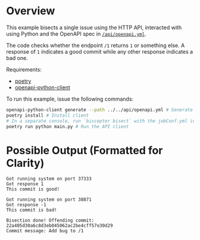 # Overview

This example bisects a single issue using the HTTP API, interacted with using Python and the OpenAPI spec in [`/api/openapi.yml`](../../api/openapi.yml).

The code checks whether the endpoint `/1` returns `1` or something else.
A response of `1` indicates a good commit while any other response indicates a bad one.

Requirements:
- [poetry](https://python-poetry.org)
- [openapi-python-client](https://github.com/openapi-generators/openapi-python-client)

To run this example, issue the following commands:
```bash
openapi-python-client generate --path ../../api/openapi.yml # Generate the openAPI python client
poetry install # Install client
# In a separate console, run `biscepter bisect` with the jobConf.yml in this directory
poetry run python main.py # Run the API client
```

# Possible Output (Formatted for Clarity)

```
Got running system on port 37333
Got response 1
This commit is good!

Got running system on port 38871
Got response -1
This commit is bad!

Bisection done! Offending commit: 22a405d30a6c8d3eb045062ac2be4cff57e30d29
Commit message: Add bug to /1
```